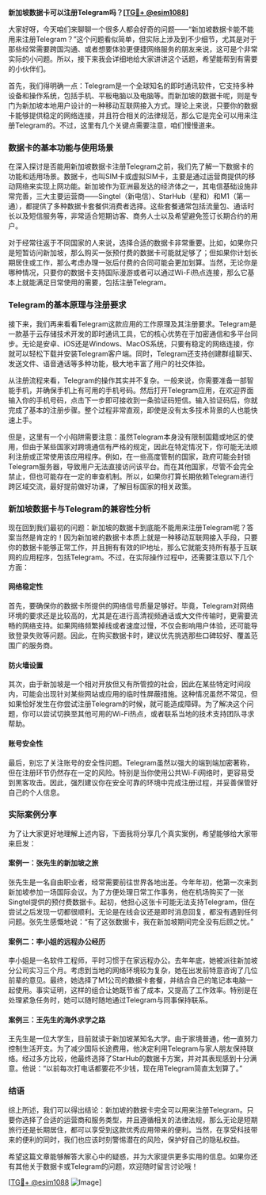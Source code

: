 **新加坡数据卡可以注册Telegram吗？[[TG💪+ @esim1088](https://t.me/s/esim1088)]**

大家好呀，今天咱们来聊聊一个很多人都会好奇的问题——“新加坡数据卡能不能用来注册Telegram？”这个问题看似简单，但实际上涉及到不少细节，尤其是对于那些经常需要跨国沟通、或者想要体验更便捷网络服务的朋友来说，这可是个非常实际的小问题。所以，接下来我会详细地给大家讲讲这个话题，希望能帮到有需要的小伙伴们。

首先，我们得明确一点：Telegram是一个全球知名的即时通讯软件，它支持多种设备和操作系统，包括手机、平板电脑以及电脑等。而新加坡的数据卡呢，则是专门为新加坡本地用户设计的一种移动互联网接入方式。理论上来说，只要你的数据卡能够提供稳定的网络连接，并且符合相关的法律规范，那么它是完全可以用来注册Telegram的。不过，这里有几个关键点需要注意，咱们慢慢道来。

### 数据卡的基本功能与使用场景

在深入探讨是否能用新加坡数据卡注册Telegram之前，我们先了解一下数据卡的功能和适用场景。数据卡，也叫SIM卡或虚拟SIM卡，主要是通过运营商提供的移动网络来实现上网功能。新加坡作为亚洲最发达的经济体之一，其电信基础设施非常完善，三大主要运营商——Singtel（新电信）、StarHub（星和）和M1（第一通），都提供了多种数据卡套餐供消费者选择。这些套餐通常包括流量包、通话时长以及短信服务等，非常适合短期访客、商务人士以及希望避免签订长期合约的用户。

对于经常往返于不同国家的人来说，选择合适的数据卡非常重要。比如，如果你只是短暂访问新加坡，那么购买一张预付费的数据卡可能就足够了；但如果你计划长期居住或工作，那么考虑办理一张后付费的合同可能会更加划算。当然，无论你是哪种情况，只要你的数据卡支持国际漫游或者可以通过Wi-Fi热点连接，那么它基本上就能满足日常使用的需要，包括注册Telegram。

### Telegram的基本原理与注册要求

接下来，我们再来看看Telegram这款应用的工作原理及其注册要求。Telegram是一款基于云存储技术开发的即时通讯工具，它的核心优势在于加密通信和多平台同步。无论是安卓、iOS还是Windows、MacOS系统，只要有稳定的网络连接，你就可以轻松下载并安装Telegram客户端。同时，Telegram还支持创建群组聊天、发送文件、语音通话等多种功能，极大地丰富了用户的社交体验。

从注册流程来看，Telegram的操作其实并不复杂。一般来说，你需要准备一部智能手机，并确保手机上有可用的手机号码。然后打开Telegram应用，在欢迎界面输入你的手机号码，点击下一步即可接收到一条验证码短信。输入验证码后，你就完成了基本的注册步骤。整个过程非常直观，即使是没有太多技术背景的人也能快速上手。

但是，这里有一个小陷阱需要注意：虽然Telegram本身没有限制国籍或地区的使用，但由于某些国家对跨境通信有严格的规定，因此在特定情况下，你可能无法顺利注册或正常使用该应用程序。例如，在一些高度管制的国家，政府可能会封锁Telegram服务器，导致用户无法直接访问该平台。而在其他国家，尽管不会完全禁止，但也可能存在一定的审查机制。所以，如果你打算长期依赖Telegram进行跨区域交流，最好提前做好功课，了解目标国家的相关政策。

### 新加坡数据卡与Telegram的兼容性分析

现在回到我们最初的问题：新加坡的数据卡到底能不能用来注册Telegram呢？答案当然是肯定的！因为新加坡的数据卡本质上就是一种移动互联网接入手段，只要你的数据卡能够正常工作，并且拥有有效的IP地址，那么它就能支持所有基于互联网的应用程序，包括Telegram。不过，在实际操作过程中，还需要注意以下几个方面：

#### 网络稳定性
首先，要确保你的数据卡所提供的网络信号质量足够好。毕竟，Telegram对网络环境的要求还是比较高的，尤其是在进行高清视频通话或大文件传输时，更需要流畅的网络支持。如果网络频繁掉线或者速度过慢，不仅会影响用户体验，还可能导致登录失败等问题。因此，在购买数据卡时，建议优先挑选那些口碑较好、覆盖范围广的服务商。

#### 防火墙设置
其次，由于新加坡是一个相对开放但又有所管控的社会，因此在某些特定时间段内，可能会出现针对某些网站或应用的临时性屏蔽措施。这种情况虽然不常见，但如果恰好发生在你尝试注册Telegram的时候，就可能造成障碍。为了解决这个问题，你可以尝试切换至其他可用的Wi-Fi热点，或者联系当地的技术支持团队寻求帮助。

#### 账号安全性
最后，别忘了关注账号的安全性问题。Telegram虽然以强大的端到端加密著称，但在注册环节仍然存在一定的风险。特别是当你使用公共Wi-Fi网络时，更容易受到黑客攻击。因此，强烈建议你在安全可靠的环境中完成注册过程，并妥善保管好自己的个人信息。

### 实际案例分享

为了让大家更好地理解上述内容，下面我将分享几个真实案例，希望能够给大家带来启发：

#### 案例一：张先生的新加坡之旅
张先生是一名自由职业者，经常需要前往世界各地出差。今年年初，他第一次来到新加坡参加一场国际会议。为了方便处理日常工作事务，他在机场购买了一张Singtel提供的预付费数据卡。起初，他担心这张卡可能无法支持Telegram，但在尝试之后发现一切都很顺利。无论是在线会议还是即时消息回复，都没有遇到任何问题。张先生感慨地说：“有了这张数据卡，我在新加坡期间完全没有后顾之忧。”

#### 案例二：李小姐的远程办公经历
李小姐是一名软件工程师，平时习惯于在家远程办公。去年年底，她被派往新加坡分公司实习三个月。考虑到当地的网络环境较为复杂，她在出发前特意咨询了几位前辈的意见。最终，她选择了M1公司的数据卡套餐，并结合自己的笔记本电脑一起使用。事实证明，这样的组合让她既节省了成本，又提高了工作效率。特别是在处理紧急任务时，她可以随时随地通过Telegram与同事保持联系。

#### 案例三：王先生的海外求学之路
王先生是一位大学生，目前就读于新加坡某知名大学。由于家境普通，他一直努力控制生活开支。为了减少国际长途费用，他决定利用Telegram与家人朋友保持联络。经过多方比较，他最终选择了StarHub的数据卡方案，并对其表现感到十分满意。他说：“以前每次打电话都要花不少钱，现在用Telegram简直太划算了。”

### 结语

综上所述，我们可以得出结论：新加坡的数据卡完全可以用来注册Telegram。只要你选择了合适的运营商和服务类型，并且遵循相关的法律法规，那么无论是短期旅行还是长期居住，都可以享受到这款优秀应用带来的便利。当然，在享受科技带来的便利的同时，我们也应该时刻警惕潜在的风险，保护好自己的隐私权益。

希望这篇文章能够解答大家心中的疑惑，并为大家提供更多实用的信息。如果你还有其他关于数据卡或Telegram的问题，欢迎随时留言讨论哦！

[[TG💪+ @esim1088](https://t.me/s/esim1088) ![Image](https://i.postimg.cc/4NQfJmqS/Snipaste-2025-05-13-00-14-12.png)]